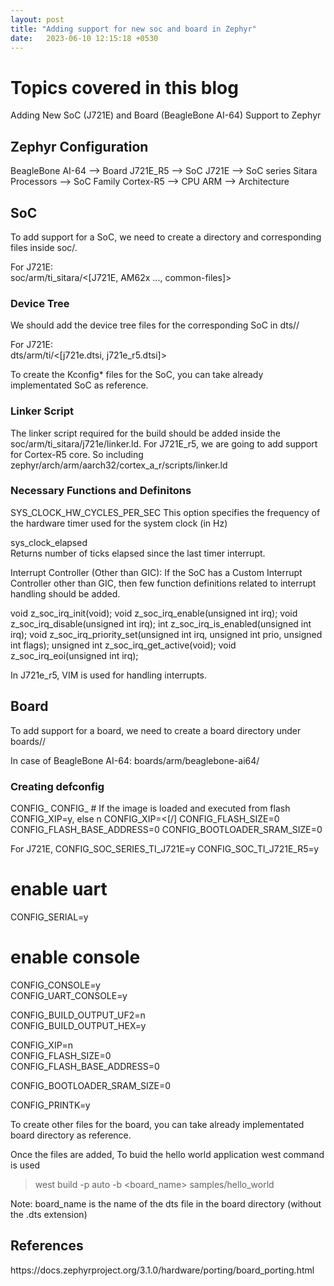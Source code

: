 ```yaml
---
layout: post
title: "Adding support for new soc and board in Zephyr"
date:   2023-06-10 12:15:18 +0530
---
```


<h1>Topics covered in this blog</h1>
Adding New SoC (J721E) and Board (BeagleBone AI-64) Support to Zephyr

<h2>Zephyr Configuration</h2>
              BeagleBone AI-64      -->   Board
                  J721E_R5          -->   SoC
                   J721E            -->   SoC series
              Sitara Processors     -->   SoC Family
                  Cortex-R5         -->   CPU
                    ARM             -->   Architecture

<h2>SoC</h3>
    To add support for a SoC, we need to create a directory and corresponding files
inside soc/<arch><soc_family>.                                                  
                                                                                
For J721E:                                                                      
  soc/arm/ti_sitara/<[J721E, AM62x ..., common-files]>

<h3>Device Tree</h3>
    We should add the device tree files for the corresponding SoC in            
dts/<arch>/<device tree files>                                                  
                                                                                
For J721E:                                                                      
  dts/arm/ti/<[j721e.dtsi, j721e_r5.dtsi]>                                      
                                                                                
To create the Kconfig* files for the SoC, you can take already implementated SoC
as reference.

<h3>Linker Script</h3>
    The linker script required for the build should be added inside the         
soc/arm/ti_sitara/j721e/linker.ld. For J721E_r5, we are going to add support for
Cortex-R5 core. So including zephyr/arch/arm/aarch32/cortex_a_r/scripts/linker.ld

<h3>Necessary Functions and Definitons</h3>
SYS_CLOCK_HW_CYCLES_PER_SEC                                                     
    This option specifies the frequency of the hardware timer used for the system clock (in Hz)
                                                                                
sys_clock_elapsed                                                               
    Returns number of ticks elapsed since the last timer interrupt.             
                                                                                
Interrupt Controller (Other than GIC):
    If the SoC has a Custom Interrupt Controller other than GIC, then few function
definitions related to interrupt handling should be added.
                                                                                
void z_soc_irq_init(void);
void z_soc_irq_enable(unsigned int irq);
void z_soc_irq_disable(unsigned int irq);
int z_soc_irq_is_enabled(unsigned int irq);
void z_soc_irq_priority_set(unsigned int irq, unsigned int prio, unsigned int flags);
unsigned int z_soc_irq_get_active(void);
void z_soc_irq_eoi(unsigned int irq);
                                                                                
In J721e_r5, VIM is used for handling interrupts.

<h2>Board</h2>
    To add support for a board, we need to create a board directory under boards/<arch>/<board-specific>

In case of BeagleBone AI-64: boards/arm/beaglebone-ai64/

<h3>Creating defconfig</h3>
CONFIG_<soc_series>
CONFIG_<soc>
# If the image is loaded and executed from flash CONFIG_XIP=y, else n
CONFIG_XIP=<[<y>/<n>]
CONFIG_FLASH_SIZE=0
CONFIG_FLASH_BASE_ADDRESS=0
CONFIG_BOOTLOADER_SRAM_SIZE=0

For J721E,
CONFIG_SOC_SERIES_TI_J721E=y
CONFIG_SOC_TI_J721E_R5=y                                                        
                                                                                
# enable uart                                                                   
CONFIG_SERIAL=y                                                                 
                                                                                
# enable console                                                                
CONFIG_CONSOLE=y                                                                
CONFIG_UART_CONSOLE=y                                                           
                                                                                
CONFIG_BUILD_OUTPUT_UF2=n                                                       
CONFIG_BUILD_OUTPUT_HEX=y                                                       
                                                                                
CONFIG_XIP=n                                                                    
CONFIG_FLASH_SIZE=0                                                             
CONFIG_FLASH_BASE_ADDRESS=0                                                     
                                                                                
CONFIG_BOOTLOADER_SRAM_SIZE=0                                                   
                                                                                
CONFIG_PRINTK=y

To create other files for the board, you can take already implementated board
directory as reference.
                                                                                
Once the files are added, To buid the hello world application west command is used
> west build -p auto -b <board_name> samples/hello_world                        
                                                                                
Note: board_name is the name of the dts file in the board directory (without the .dts extension)

<h2>References</h2>
https://docs.zephyrproject.org/3.1.0/hardware/porting/board_porting.html
